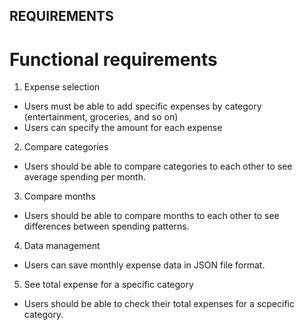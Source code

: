 ## REQUIREMENTS

# Functional requirements

1. Expense selection
- Users must be able to add specific expenses by category (entertainment, groceries, and so on)
- Users can specify the amount for each expense

2. Compare categories
- Users should be able to compare categories to each other to see average spending per month.

3. Compare months
- Users should be able to compare months to each other to see differences between spending patterns.

4. Data management
- Users can save monthly expense data in JSON file format.

5. See total expense for a specific category
- Users should be able to check their total expenses for a scpecific category. 